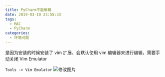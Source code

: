 ```yaml
---
title: PyCharm不能编辑
date: 2019-03-10 23:55:33
tags:
  - MAC
  - PyCharm
categories:
  - 环境问题
---
```


是因为安装的时候安装了 vim 扩展，会默认使用 vim 编辑器来进行编辑，需要手动关闭 Vim Emulator
<!-- more -->
`Tools -> Vim Emulator`
![修改图片](img/img.png)
